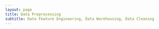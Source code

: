 ```yaml
---
layout: page
title: Data Preprocessing
subtitle: Data Feature Engineering, Data Warehousing, Data Cleaning
---
```


